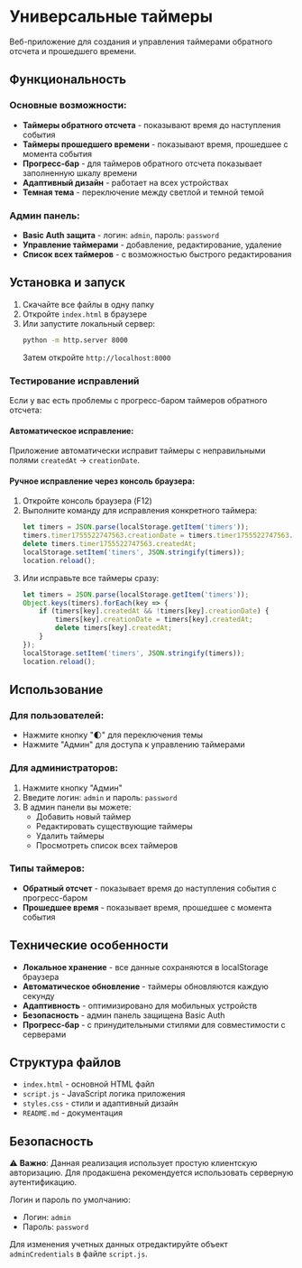 # Универсальные таймеры

Веб-приложение для создания и управления таймерами обратного отсчета и прошедшего времени.

## Функциональность

### Основные возможности:
- **Таймеры обратного отсчета** - показывают время до наступления события
- **Таймеры прошедшего времени** - показывают время, прошедшее с момента события
- **Прогресс-бар** - для таймеров обратного отсчета показывает заполненную шкалу времени
- **Адаптивный дизайн** - работает на всех устройствах
- **Темная тема** - переключение между светлой и темной темой

### Админ панель:
- **Basic Auth защита** - логин: `admin`, пароль: `password`
- **Управление таймерами** - добавление, редактирование, удаление
- **Список всех таймеров** - с возможностью быстрого редактирования

## Установка и запуск

1. Скачайте все файлы в одну папку
2. Откройте `index.html` в браузере
3. Или запустите локальный сервер:
   ```bash
   python -m http.server 8000
   ```
   Затем откройте `http://localhost:8000`

### Тестирование исправлений

Если у вас есть проблемы с прогресс-баром таймеров обратного отсчета:

#### Автоматическое исправление:
Приложение автоматически исправит таймеры с неправильными полями `createdAt` → `creationDate`.

#### Ручное исправление через консоль браузера:
1. Откройте консоль браузера (F12)
2. Выполните команду для исправления конкретного таймера:
   ```javascript
   let timers = JSON.parse(localStorage.getItem('timers'));
   timers.timer1755522747563.creationDate = timers.timer1755522747563.createdAt;
   delete timers.timer1755522747563.createdAt;
   localStorage.setItem('timers', JSON.stringify(timers));
   location.reload();
   ```
3. Или исправьте все таймеры сразу:
   ```javascript
   let timers = JSON.parse(localStorage.getItem('timers'));
   Object.keys(timers).forEach(key => {
       if (timers[key].createdAt && !timers[key].creationDate) {
           timers[key].creationDate = timers[key].createdAt;
           delete timers[key].createdAt;
       }
   });
   localStorage.setItem('timers', JSON.stringify(timers));
   location.reload();
   ```

## Использование

### Для пользователей:
- Нажмите кнопку "🌓" для переключения темы
- Нажмите "Админ" для доступа к управлению таймерами

### Для администраторов:
1. Нажмите кнопку "Админ"
2. Введите логин: `admin` и пароль: `password`
3. В админ панели вы можете:
   - Добавить новый таймер
   - Редактировать существующие таймеры
   - Удалить таймеры
   - Просмотреть список всех таймеров

### Типы таймеров:
- **Обратный отсчет** - показывает время до наступления события с прогресс-баром
- **Прошедшее время** - показывает время, прошедшее с момента события

## Технические особенности

- **Локальное хранение** - все данные сохраняются в localStorage браузера
- **Автоматическое обновление** - таймеры обновляются каждую секунду
- **Адаптивность** - оптимизировано для мобильных устройств
- **Безопасность** - админ панель защищена Basic Auth
- **Прогресс-бар** - с принудительными стилями для совместимости с серверами

## Структура файлов

- `index.html` - основной HTML файл
- `script.js` - JavaScript логика приложения
- `styles.css` - стили и адаптивный дизайн
- `README.md` - документация

## Безопасность

⚠️ **Важно**: Данная реализация использует простую клиентскую авторизацию. Для продакшена рекомендуется использовать серверную аутентификацию.

Логин и пароль по умолчанию:
- Логин: `admin`
- Пароль: `password`

Для изменения учетных данных отредактируйте объект `adminCredentials` в файле `script.js`.
